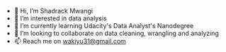 - 👋 Hi, I’m Shadrack Mwangi
- 👀 I’m interested in data analysis
- 🌱 I’m currently learning Udacity's Data Analyst's Nanodegree
- 💞️ I’m looking to collaborate on data cleaning, wrangling and analyzing
- 📫 Reach me on wakiyu31@gmail.com

<!---
Shadrack37/Shadrack37 is a ✨ special ✨ repository because its `README.md` (this file) appears on your GitHub profile.
You can click the Preview link to take a look at your changes.
--->
